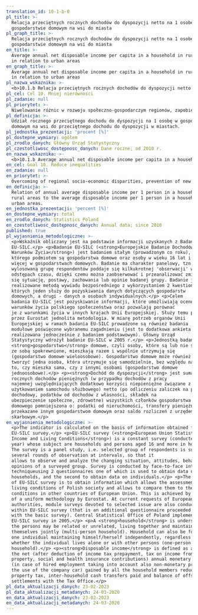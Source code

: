 ```yaml
---
translation_id: 10-1-b-0
pl_title: >-
  Relacja przeciętnych rocznych dochodów do dyspozycji netto na 1 osobę w
  gospodarstwie domowym na wsi do miasta
pl_graph_title: >-
  Relacja przeciętnych rocznych dochodów do dyspozycji netto na 1 osobę w
  gospodarstwie domowym na wsi do miasta
en_title: >-
  Average annual net disposable income per capita in a household in rural areas
  in relation to urban areas
en_graph_title: >-
  Average annual net disposable income per capita in a household in rural areas
  in relation to urban areas
pl_nazwa_wskaznika: >-
  <b>10.1.b Relacja przeciętnych rocznych dochodów do dyspozycji netto na 1 osobę w gospodarstwie domowym na wsi do miasta</b>
pl_cel: Cel 10. Mniej nierówności
pl_zadanie: null
pl_priorytet: >-
  Niwelowanie różnic w rozwoju społeczno-gospodarczym regionów, zapobieganie tworzeniu się nowych dysproporcji rozwojowych
pl_definicja: >-
  Udział rocznego przeciętnego dochodu do dyspozycji na 1 osobę w gospodarstwie
  domowym na wsi do przeciętnego dochodu do dyspozycji w miastach.
pl_jednostka_prezentacji: 'procent [%]'
pl_dostepne_wymiary: ogółem
pl_zrodlo_danych: Główny Urząd Statystyczny
pl_czestotliwosc_dostępnosc_danych: Dane roczne; od 2010 r.
en_nazwa_wskaznika: >-
  <b>10.1.b Average annual net disposable income per capita in a household in rural areas in relation to urban areas</b>
en_cel: Goal 10. Reduce inequalities
en_zadanie: null
en_priorytet: >-
  Overcoming of regional socio-economic disparities, prevention of new development disproportions
en_definicja: >-
  Relation of annual average disposable income per 1 person in a household in
  rural areas to the average disposable income per 1 person in a household in
  urban areas.
en_jednostka_prezentacji: 'percent [%]'
en_dostepne_wymiary: total
en_zrodlo_danych: Statistics Poland
en_czestotliwosc_dostępnosc_danych: Annual data; since 2010
published: true
pl_wyjasnienia_metodologiczne: >-
  <p>Wskaźnik obliczany jest na podstawie informacji uzyskanych z Badania
  EU-SILC.</p> <p>Badanie EU-SILC (<strong>Europejskie Badanie Dochodów i
  Warunków Życia</strong>) jest badaniem stałym (prowadzonym co roku),
  którego podmiotem są gospodarstwa domowe oraz osoby w wieku 16 lat i
  więcej w gospodarstwach domowych. Badanie ma charakter panelowy, tzn.
  wylosowaną grupę respondentów poddaje się kilkukrotnej 'obserwacji' w
  odstępach czasu, dzięki czemu można zaobserwować i przeanalizować zmieniającą
  się sytuację, postawy, zachowania lub opinie badanej grupy. Badanie jest
  realizowane metodą wywiadu bezpośredniego z wykorzystaniem 2 kwestionariuszy z
  których jeden służy do pozyskiwania danych dotyczących gospodarstw
  domowych, a drugi - danych o osobach indywidualnych.</p> <p>Celem
  badania EU-SILC jest pozyskiwanie informacji, które umożliwiają ocenę
  warunków życia polskiego społeczeństwa oraz pozwalają porównać
  je z warunkami życia w innych krajach Unii Europejskiej. Służy temu przyjęta
  przez Eurostat jednolita metodologia. W miarę potrzeb organów Unii
  Europejskiej w ramach badania EU-SILC prowadzone są również badania
  modułowe poświęcone wybranemu zagadnieniu (jest to dodatkowa ankieta
  realizowana jednocześnie z badaniem podstawowym). Główny Urząd
  Statystyczny wdrożył badanie EU-SILC w 2005 r.</p> <p>Jednostką badania jest
  <strong>gospodarstwo</strong> domowe, czyli osoby, które są lub nie są
  ze sobą spokrewnione, mieszkają razem i wspólnie utrzymują się
  (gospodarstwo domowe wieloosobowe). Gospodarstwo domowe może również
  tworzyć jedna osoba, która utrzymuje się samodzielnie, bez względu na
  to, czy mieszka sama, czy z innymi osobami (gospodarstwo domowe
  jednoosobowe).</p> <p><strong>Dochód do dyspozycji</strong> jest sumą
  rocznych dochodów pieniężnych (w przypadku dochodów z pracy
  najemnej uwzględniających dodatkowo korzyści niepieniężne związane z
  użytkowaniem samochodu służbowego) netto (po odliczeniu zaliczek na podatek
  dochodowy, podatków od dochodów z własności, składek na
  ubezpieczenie społeczne, zdrowotne) wszystkich członków gospodarstwa
  domowego pomniejszona o: podatki od nieruchomości, transfery pieniężne
  przekazane innym gospodarstwom domowym oraz saldo rozliczeń z urzędem
  skarbowym.</p>
en_wyjasnienia_metodologiczne: >-
  <p>The indicator is calculated on the basis of information obtained from the
  EU-SILC survey.</p> <p>EU-SILC survey (<strong>European Union Statistics on
  Income and Living Conditions</strong>) is a constant survey (conducted every
  year) whose subject are households and persons aged 16 and more in households.
  The survey is a panel study, i.e. selected group of respondents is subject to
  several rounds of observation at intervals, so that it
  allows to observe and analyze the changing situation, attitudes, behaviour or
  opinions of a surveyed group. Survey is conducted by face-to-face interview
  techniqueusing 2 questionnaires one of which is used to obtain data on
  households, and the second to obtain data on individuals.</p> <p>The purpose
  of EU-SILC survey is to obtain information which allows the assessment of
  living conditions of Polish society and allows to compare them to the living
  conditions in other countries of European Union. This is achieved by adoption
  of a uniform methodology by Eurostat. At current requests of European Union
  authorities, module surveys devoted to selected issue are also conducted
  within EU-SILC survey (that is an additional questionnaire proceeded together
  with the basic survey). Central Statistical Office of Poland implemented
  EU-SILC survey in 2005.</p> <p>A <strong>household</strong> is understood as
  the persons may be related or unrelated, living together and maintaining
  themselves jointly (multi-person household). Household can also be formed by
  one individual maintaining himself/herself independently, regardless of
  whether the individual lives alone or with other persons (one-person
  household).</p> <p><strong>Disposable income</strong> is defined as a sum of
  the net (after deduction of income tax prepayment, tax on income from
  property, social and health insurance contributions) annual monetary incomes
  (in case of hired employment taking into account also non-monetary profit from
  the use of the company car) gained by all the household members reduced by:
  property tax, inter-household cash transfers paid and balance of offsetting
  settlements with the Tax Office.</p>
pl_data_aktualizacji_danych: 23-02-2023
pl_data_aktualizacji_metadanych: 24-03-2020
en_data_aktualizacji_danych: 23-02-2023
en_data_aktualizacji_metadanych: 24-03-2020
---
```

